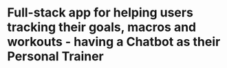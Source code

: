 # Full-stack app for helping users tracking their goals, macros and workouts - having a Chatbot as their Personal Trainer

